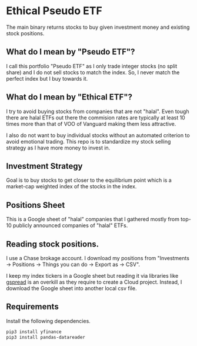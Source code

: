 
# Ethical Pseudo ETF

The main binary returns stocks to buy given investment money and existing stock positions.

## What do I mean by "Pseudo ETF"?

I call this portfolio "Pseudo ETF" as I only trade integer stocks (no split share) and I do not sell stocks to match the index. So, I never match the perfect index but I buy towards it.

## What do I mean by "Ethical ETF"?

I try to avoid buying stocks from companies that are not "halal". Even tough there are halal ETFs out there the commision rates are typically at least 10 times more than that of VOO of Vanguard making them less attractive.

I also do not want to buy individual stocks without an automated criterion to avoid emotional trading. This repo is to standardize my stock selling strategy as I have more money to invest in.

## Investment Strategy

Goal is to buy stocks to get closer to the equilibrium point which is a market-cap weighted index of the stocks in the index.

## Positions Sheet

This is a Google sheet of "halal" companies that I gathered mostly from top-10 publicly announced companies of "halal" ETFs.

## Reading stock positions.

I use a Chase brokage account. I download my positions from "Investments -> Positions -> Things you can do -> Export as -> CSV".

I keep my index tickers in a Google sheet but reading it via libraries like [gspread](https://docs.gspread.org/en/v6.0.0/) is an overkill as they require to create a Cloud project. Instead, I download the Google sheet into another local csv file.

## Requirements

Install the following dependencies.

```bash
pip3 install yfinance
pip3 install pandas-datareader
```
